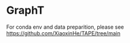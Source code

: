 # GraphT
For conda env and data preparition, please see https://github.com/XiaoxinHe/TAPE/tree/main
